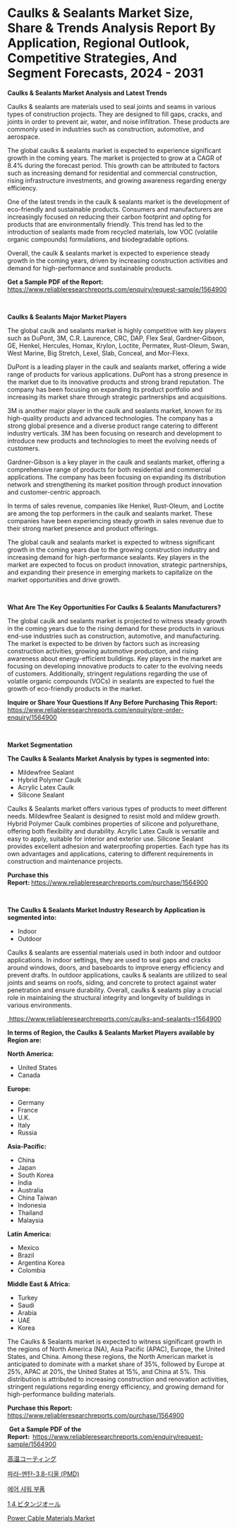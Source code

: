 <p><h1>Caulks & Sealants Market Size, Share & Trends Analysis Report By Application, Regional Outlook, Competitive Strategies, And Segment Forecasts, 2024 - 2031</h1></p><p><strong>Caulks & Sealants Market Analysis and Latest Trends</strong></p>
<p><p>Caulks & sealants are materials used to seal joints and seams in various types of construction projects. They are designed to fill gaps, cracks, and joints in order to prevent air, water, and noise infiltration. These products are commonly used in industries such as construction, automotive, and aerospace.</p><p>The global caulks & sealants market is expected to experience significant growth in the coming years. The market is projected to grow at a CAGR of 8.4% during the forecast period. This growth can be attributed to factors such as increasing demand for residential and commercial construction, rising infrastructure investments, and growing awareness regarding energy efficiency.</p><p>One of the latest trends in the caulk & sealants market is the development of eco-friendly and sustainable products. Consumers and manufacturers are increasingly focused on reducing their carbon footprint and opting for products that are environmentally friendly. This trend has led to the introduction of sealants made from recycled materials, low VOC (volatile organic compounds) formulations, and biodegradable options.</p><p>Overall, the caulk & sealants market is expected to experience steady growth in the coming years, driven by increasing construction activities and demand for high-performance and sustainable products.</p></p>
<p><strong>Get a Sample PDF of the Report:&nbsp;</strong> <a href="https://www.reliableresearchreports.com/enquiry/request-sample/1564900">https://www.reliableresearchreports.com/enquiry/request-sample/1564900</a></p>
<p>&nbsp;</p>
<p><strong>Caulks & Sealants Major Market Players</strong></p>
<p><p>The global caulk and sealants market is highly competitive with key players such as DuPont, 3M, C.R. Laurence, CRC, DAP, Flex Seal, Gardner-Gibson, GE, Henkel, Hercules, Homax, Krylon, Loctite, Permatex, Rust-Oleum, Swan, West Marine, Big Stretch, Lexel, Slab, Conceal, and Mor-Flexx.</p><p>DuPont is a leading player in the caulk and sealants market, offering a wide range of products for various applications. DuPont has a strong presence in the market due to its innovative products and strong brand reputation. The company has been focusing on expanding its product portfolio and increasing its market share through strategic partnerships and acquisitions.</p><p>3M is another major player in the caulk and sealants market, known for its high-quality products and advanced technologies. The company has a strong global presence and a diverse product range catering to different industry verticals. 3M has been focusing on research and development to introduce new products and technologies to meet the evolving needs of customers.</p><p>Gardner-Gibson is a key player in the caulk and sealants market, offering a comprehensive range of products for both residential and commercial applications. The company has been focusing on expanding its distribution network and strengthening its market position through product innovation and customer-centric approach.</p><p>In terms of sales revenue, companies like Henkel, Rust-Oleum, and Loctite are among the top performers in the caulk and sealants market. These companies have been experiencing steady growth in sales revenue due to their strong market presence and product offerings.</p><p>The global caulk and sealants market is expected to witness significant growth in the coming years due to the growing construction industry and increasing demand for high-performance sealants. Key players in the market are expected to focus on product innovation, strategic partnerships, and expanding their presence in emerging markets to capitalize on the market opportunities and drive growth.</p></p>
<p>&nbsp;</p>
<p><strong>What Are The Key Opportunities For Caulks & Sealants Manufacturers?</strong></p>
<p><p>The global caulk and sealants market is projected to witness steady growth in the coming years due to the rising demand for these products in various end-use industries such as construction, automotive, and manufacturing. The market is expected to be driven by factors such as increasing construction activities, growing automotive production, and rising awareness about energy-efficient buildings. Key players in the market are focusing on developing innovative products to cater to the evolving needs of customers. Additionally, stringent regulations regarding the use of volatile organic compounds (VOCs) in sealants are expected to fuel the growth of eco-friendly products in the market.</p></p>
<p><strong>Inquire or Share Your Questions If Any Before Purchasing This Report:</strong> <a href="https://www.reliableresearchreports.com/enquiry/pre-order-enquiry/1564900">https://www.reliableresearchreports.com/enquiry/pre-order-enquiry/1564900</a></p>
<p>&nbsp;</p>
<p><strong>Market Segmentation</strong></p>
<p><strong>The Caulks & Sealants Market Analysis by types is segmented into:</strong></p>
<p><ul><li>Mildewfree Sealant</li><li>Hybrid Polymer Caulk</li><li>Acrylic Latex Caulk</li><li>Silicone Sealant</li></ul></p>
<p><p>Caulks & Sealants market offers various types of products to meet different needs. Mildewfree Sealant is designed to resist mold and mildew growth. Hybrid Polymer Caulk combines properties of silicone and polyurethane, offering both flexibility and durability. Acrylic Latex Caulk is versatile and easy to apply, suitable for interior and exterior use. Silicone Sealant provides excellent adhesion and waterproofing properties. Each type has its own advantages and applications, catering to different requirements in construction and maintenance projects.</p></p>
<p><strong>Purchase this Report:&nbsp;</strong><a href="https://www.reliableresearchreports.com/purchase/1564900">https://www.reliableresearchreports.com/purchase/1564900</a></p>
<p>&nbsp;</p>
<p><strong>The Caulks & Sealants Market Industry Research by Application is segmented into:</strong></p>
<p><ul><li>Indoor</li><li>Outdoor</li></ul></p>
<p><p>Caulks & sealants are essential materials used in both indoor and outdoor applications. In indoor settings, they are used to seal gaps and cracks around windows, doors, and baseboards to improve energy efficiency and prevent drafts. In outdoor applications, caulks & sealants are utilized to seal joints and seams on roofs, siding, and concrete to protect against water penetration and ensure durability. Overall, caulks & sealants play a crucial role in maintaining the structural integrity and longevity of buildings in various environments.</p></p>
<p><a href="https://www.reliableresearchreports.com/caulks-and-sealants-r1564900">&nbsp;https://www.reliableresearchreports.com/caulks-and-sealants-r1564900</a></p>
<p><strong>In terms of Region, the Caulks & Sealants Market Players available by Region are:</strong></p>
<p>
    <p> <strong> North America: </strong>
        <ul>
            <li>United States</li>
            <li>Canada</li>
        </ul>
        </p> 
    <p> <strong> Europe: </strong>
        <ul>
            <li>Germany</li>
            <li>France</li>
            <li>U.K.</li>
            <li>Italy</li>
            <li>Russia</li>
        </ul>
        </p> 
    <p> <strong> Asia-Pacific: </strong>
        <ul>
            <li>China</li>
            <li>Japan</li>
            <li>South Korea</li>
            <li>India</li>
            <li>Australia</li>
            <li>China Taiwan</li>
            <li>Indonesia</li>
            <li>Thailand</li>
            <li>Malaysia</li>
        </ul>
        </p> 
    <p> <strong> Latin America: </strong>
        <ul>
            <li>Mexico</li>
            <li>Brazil</li>
            <li>Argentina Korea</li>
            <li>Colombia</li>
        </ul>
        </p> 
    <p> <strong> Middle East & Africa: </strong>
        <ul>
            <li>Turkey</li>
            <li>Saudi</li>
            <li>Arabia</li>
            <li>UAE</li>
            <li>Korea</li>
        </ul>
    </p>
    </p>
<p><p>The Caulks & Sealants market is expected to witness significant growth in the regions of North America (NA), Asia Pacific (APAC), Europe, the United States, and China. Among these regions, the North American market is anticipated to dominate with a market share of 35%, followed by Europe at 25%, APAC at 20%, the United States at 15%, and China at 5%. This distribution is attributed to increasing construction and renovation activities, stringent regulations regarding energy efficiency, and growing demand for high-performance building materials.</p></p>
<p><strong>Purchase this Report: </strong><a href="https://www.reliableresearchreports.com/purchase/1564900">https://www.reliableresearchreports.com/purchase/1564900</a></p>
<p>&nbsp;<strong>Get a Sample PDF of the Report:&nbsp;&nbsp;</strong><a href="https://www.reliableresearchreports.com/enquiry/request-sample/1564900">https://www.reliableresearchreports.com/enquiry/request-sample/1564900</a></p>
<p><strong></strong></p>
<p><p><a href="https://medium.com/@xvvmgnjb71/%E9%AB%98%E6%B8%A9%E3%82%B3%E3%83%BC%E3%83%86%E3%82%A3%E3%83%B3%E3%82%B0%E5%B8%82%E5%A0%B4%E3%82%B7%E3%82%A7%E3%82%A2-%E3%82%B5%E3%82%A4%E3%82%BA-%E3%83%88%E3%83%AC%E3%83%B3%E3%83%89-%E7%94%A3%E6%A5%AD%E5%88%86%E6%9E%90%E3%83%AC%E3%83%9D%E3%83%BC%E3%83%88-%E3%82%A2%E3%83%97%E3%83%AA%E3%82%B1%E3%83%BC%E3%82%B7%E3%83%A7%E3%83%B3%E5%88%A5-%E7%9F%B3%E6%B2%B9%E5%8C%96%E5%AD%A6-%E9%87%91%E5%B1%9E-%E3%82%B9%E3%83%88%E3%83%BC%E3%83%96-%E3%83%9E%E3%83%AA%E3%83%B3-%E8%87%AA%E5%8B%95%E8%BB%8A-%E3%82%B3%E3%82%A4%E3%83%AB-%E8%88%AA%E7%A9%BA%E5%AE%87%E5%AE%99-%E3%82%BF%E3%82%A4%E3%83%97%E5%88%A5-%E3%82%A2%E3%82%AF%E3%83%AA%E3%83%AB-%E3%82%A8%E3%83%9D%E3%82%AD%E3%82%B7-%E3%83%9D%E3%83%AA%E3%82%A8%E3%82%B9%E3%83%86%E3%83%AB-%E3%82%A2%E3%83%AB%E3%82%AD%E3%83%89-57da68576764">高温コーティング</a></p><p><a href="https://medium.com/@whitneymurphy1982/%EA%B8%80%EB%A1%9C%EB%B2%8C-%ED%8C%8C%EB%9D%BC-%EB%A8%BC%ED%83%84-3-8-%EB%94%94%EC%98%AC-pmd-%EC%8B%9C%EC%9E%A5-%EA%B8%B0%ED%9A%8C-%EB%B0%8F-2024%EB%85%84%EB%B6%80%ED%84%B0-2031%EB%85%84%EA%B9%8C%EC%A7%80%EC%9D%98-%EC%98%88%EC%B8%A1-66a290cdb60a">파라-멘탄-3,8-디올 (PMD)</a></p><p><a href="https://medium.com/@whitneymurphy1982/2024%EB%85%84%EB%B6%80%ED%84%B0-2031%EB%85%84%EA%B9%8C%EC%A7%80-%EC%9D%98-cagr%EB%A1%9C-%ED%99%95%EC%9E%A5%EB%90%98%EA%B3%A0-%EC%9E%88%EB%8A%94-%EC%97%90%EC%96%B4-%EC%83%A4%EC%9B%8C-%EB%B6%80%ED%92%88-%EC%8B%9C%EC%9E%A5-%EA%B7%9C%EB%AA%A8%EC%97%90-%EB%8C%80%ED%95%9C-%ED%86%B5%EC%B0%B0%EB%A0%A5-48aa224f05a8">에어 샤워 부품</a></p><p><a href="https://medium.com/@xvvmgnjb71/1-4%E3%83%93%E3%82%BF%E3%83%B3%E3%82%B8%E3%82%AA%E3%83%BC%E3%83%AB%E5%B8%82%E5%A0%B4%E8%AA%BF%E6%9F%BB-%E7%94%A3%E6%A5%AD%E9%80%B2%E5%8C%96%E3%81%8A%E3%82%88%E3%81%B32031%E5%B9%B4%E3%81%BE%E3%81%A7%E3%81%AE%E4%BA%88%E6%B8%AC-01ae319ba503">1,4 ビタンジオール</a></p><p><a href="https://github.com/singletonthaxterkelliehr2df/Market-Research-Report-List-3/blob/main/power-cable-materials-market.md">Power Cable Materials Market</a></p></p>